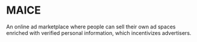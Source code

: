 # MAICE
An online ad marketplace where people can sell their own ad spaces enriched with verified personal information, which incentivizes advertisers.
